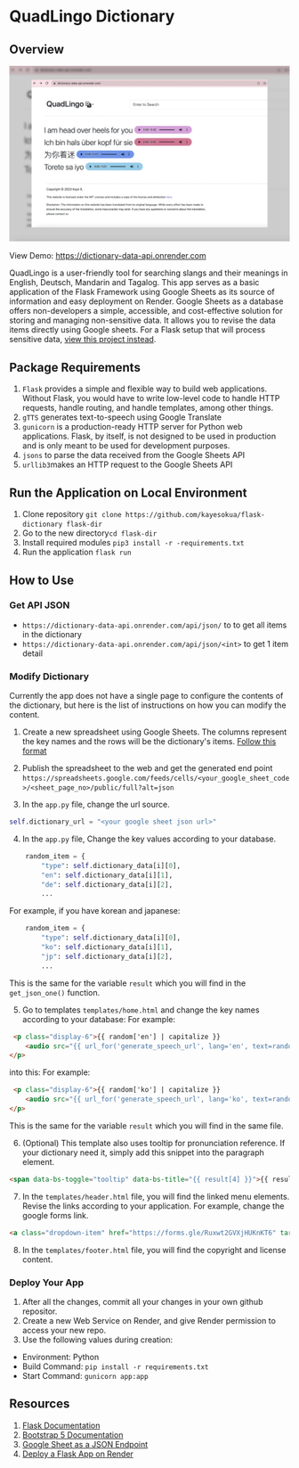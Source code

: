 # QuadLingo Dictionary

## Overview
![QuadLingo Home Page](screenshot.png)

View Demo: https://dictionary-data-api.onrender.com

QuadLingo is a user-friendly tool for searching slangs and their meanings in English, Deutsch, Mandarin and Tagalog.
This app serves as a basic application of the Flask Framework using Google Sheets as its source of information and easy deployment on Render. Google Sheets as a database offers non-developers a simple, accessible, and cost-effective solution for storing and managing non-sensitive data. It allows you to revise the data items directly using Google sheets. For a Flask setup that will process sensitive data, [view this project instead](https://github.com/kayesokua/flask-store-dummy).

## Package Requirements
1. `Flask` provides a simple and flexible way to build web applications. Without Flask, you would have to write low-level code to handle HTTP requests, handle routing, and handle templates, among other things.
2. `gTTS` generates text-to-speech using Google Translate
3. `gunicorn` is a production-ready HTTP server for Python web applications. Flask, by itself, is not designed to be used in production and is only meant to be used for development purposes.
4. `jsons`  to parse the data received from the Google Sheets API
5. `urllib3`makes an HTTP request to the Google Sheets API

## Run the Application on Local Environment
1. Clone repository `git clone https://github.com/kayesokua/flask-dictionary flask-dir`
2. Go to the new directory`cd flask-dir`
3. Install required modules `pip3 install -r -requirements.txt`
4. Run the application `flask run`

## How to Use

### Get API JSON
*  `https://dictionary-data-api.onrender.com/api/json/` to to get all items in the dictionary
*  `https://dictionary-data-api.onrender.com/api/json/<int>` to get 1 item detail

### Modify Dictionary
Currently the app does not have a single page to configure the contents of the dictionary, but here is the list of instructions on how you can modify the content.

1. Create a new spreadsheet using Google Sheets. The columns represent the key names and the rows will be the dictionary's items. [Follow this format](https://docs.google.com/spreadsheets/d/1b-ri2DlWLIhqB-E8xUCqnh9fsxJJ5J-KGV52rJ250Dk/edit#gid=81166623)

2. Publish the spreadsheet to the web and get the generated end point `https://spreadsheets.google.com/feeds/cells/<your_google_sheet_code>/<sheet_page_no>/public/full?alt=json`

3. In the `app.py` file, change the url source.
```python
self.dictionary_url = "<your google sheet json url>"
```

4. In the `app.py` file, Change the key values according to your database.
```python
    random_item = {
        "type": self.dictionary_data[i][0],
        "en": self.dictionary_data[i][1],
        "de": self.dictionary_data[i][2],
        ...
```
For example, if you have korean and japanese:
```python
    random_item = {
        "type": self.dictionary_data[i][0],
        "ko": self.dictionary_data[i][1],
        "jp": self.dictionary_data[i][2],
        ...
```
This is the same for the variable `result` which you will find in the `get_json_one()` function.

5. Go to templates `templates/home.html` and change the key names according to your database:
For example:
```html
 <p class="display-6">{{ random['en'] | capitalize }}
    <audio src="{{ url_for('generate_speech_url', lang='en', text=random['en'] ) }}" controls="true" class="audio-1"></audio>                            
</p>
```
into this:
For example:
```html
 <p class="display-6">{{ random['ko'] | capitalize }}
    <audio src="{{ url_for('generate_speech_url', lang='ko', text=random['ko'] ) }}" controls="true" class="audio-1"></audio>                            
</p>
```
This is the same for the variable `result` which you will find in the same file.

6. (Optional) This template also uses tooltip for pronunciation reference. If your dictionary need it, simply add this snippet into the paragraph element.

```html
<span data-bs-toggle="tooltip" data-bs-title="{{ result[4] }}">{{ result[3] }}</span>
```
7. In the `templates/header.html` file, you will find the linked menu elements. Revise the links according to your application. For example, change the google forms link.
```html
<a class="dropdown-item" href="https://forms.gle/Ruxwt2GVXjHUKnKT6" target="_blank">Contribute Words<svg width="16" height="16"><use xlink:href="#google" /></svg></a>
```
8. In the `templates/footer.html` file, you will find the copyright and license content.

### Deploy Your App
1. After all the changes, commit all your changes in your own github repositor.
2. Create a new Web Service on Render, and give Render permission to access your new repo.
3. Use the following values during creation:
* Environment: Python
*  Build Command: `pip install -r requirements.txt`
* Start Command: `gunicorn app:app`

## Resources 
1. [Flask Documentation](https://flask.palletsprojects.com/en/2.2.x/)
2. [Bootstrap 5 Documentation](https://getbootstrap.com/docs/5.3/getting-started/introduction/)
3. [Google Sheet as a JSON Endpoint](https://www.freecodecamp.org/news/cjn-google-sheets-as-json-endpoint/)
4. [Deploy a Flask App on Render](https://render.com/docs/deploy-flask)
